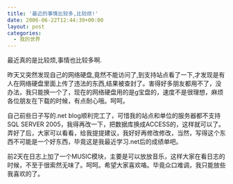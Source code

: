 ```yaml
---
title: '最近的事情比较多,比较烦!'
date: 2006-06-22T12:44:39+00:00
layout: post
categories:
  - 我的世界
---
```


最近真的是比较烦,事情也比较多啊.

昨天又突然发现自己的网络硬盘,竟然不能访问了,到支持站点看了一下,才发现是有人在网络硬盘里面上传了违法的东西,结果被查封了。害得好多朋友都用不了，没办法，我只能换一个了，现在的网络硬盘用的是g宝盘的，速度不是很理想，麻烦各位朋友在下载的时候，有点耐心哦。呵呵。

自己前些日子写的.net blog顺利完工了，可惜我的站点和单位的服务器都不支持SQL SERVER 2005，我得再改一下，把数据库换成ACCESS的，这样就可以了。弄好了后，大家可以看看，给我提提建议，我好好再修改修改，当然，写得这个东西不可能是一个好东西，毕竟这是我最近学习.net后的成绩单吧。

前2天在日志上加了一个MUSIC模块，主要是可以放放音乐，这样大家在看日志的时候，不至于很索然无味了。呵呵。希望大家喜欢咯。毕竟众口难调，我只能放些我喜欢的了。
